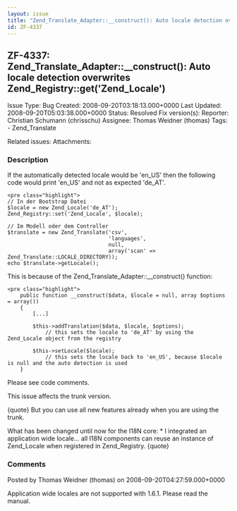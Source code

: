 ```yaml
---
layout: issue
title: "Zend_Translate_Adapter::__construct(): Auto locale detection overwrites Zend_Registry::get('Zend_Locale')"
id: ZF-4337
---
```


ZF-4337: Zend\_Translate\_Adapter::\_\_construct(): Auto locale detection overwrites Zend\_Registry::get('Zend\_Locale')
------------------------------------------------------------------------------------------------------------------------

 Issue Type: Bug Created: 2008-09-20T03:18:13.000+0000 Last Updated: 2008-09-20T05:03:38.000+0000 Status: Resolved Fix version(s): 
 Reporter:  Christian Schumann (chrisschu)  Assignee:  Thomas Weidner (thomas)  Tags: - Zend\_Translate
 
 Related issues: 
 Attachments: 
### Description

If the automatically detected locale would be 'en\_US' then the following code would print 'en\_US' and not as expected 'de\_AT'.

 
    <pre class="highlight">
    // In der Bootstrap Datei
    $locale = new Zend_Locale('de_AT');
    Zend_Registry::set('Zend_Locale', $locale);
    
    // Im Modell oder dem Controller
    $translate = new Zend_Translate('csv',
                                    'languages',
                                    null,
                                    array('scan' => Zend_Translate::LOCALE_DIRECTORY));
    echo $translate->getLocale();


This is because of the Zend\_Translate\_Adapter::\_\_construct() function:

 
    <pre class="highlight">
        public function __construct($data, $locale = null, array $options = array())
        {
            [...]
    
            $this->addTranslation($data, $locale, $options);
                // this sets the locale to 'de_AT' by using the Zend_Locale object from the registry
    
            $this->setLocale($locale);
                // this sets the locale back to 'en_US', because $locale is null and the auto detection is used
        }


Please see code comments.

This issue affects the trunk version.

{quote} But you can use all new features already when you are using the trunk.

What has been changed until now for the I18N core: \* I integrated an application wide locale... all I18N components can reuse an instance of Zend\_Locale when registered in Zend\_Registry. {quote}

 

 

### Comments

Posted by Thomas Weidner (thomas) on 2008-09-20T04:27:59.000+0000

Application wide locales are not supported with 1.6.1. Please read the manual.

 

 